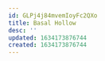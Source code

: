 ```yaml
---
id: GLPj4j84mvemIoyFc2QXo
title: Basal Hollow
desc: ''
updated: 1634173876744
created: 1634173876744
---
```


